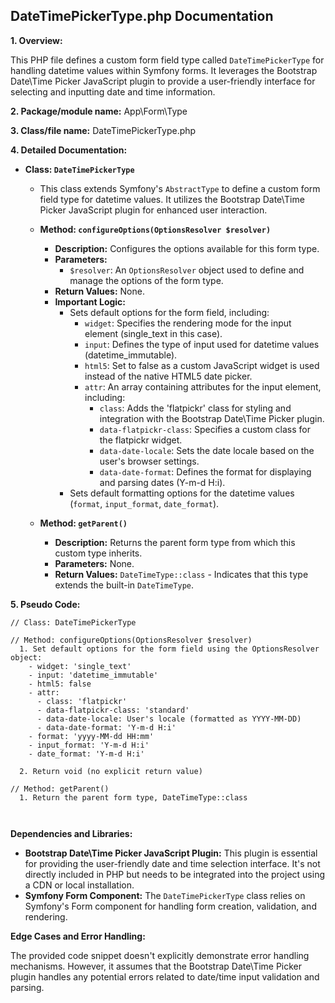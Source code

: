 ## DateTimePickerType.php Documentation

**1. Overview:**

This PHP file defines a custom form field type called `DateTimePickerType` for handling datetime values within Symfony forms. It leverages the Bootstrap Date\Time Picker JavaScript plugin to provide a user-friendly interface for selecting and inputting date and time information. 

**2. Package/module name:** App\Form\Type

**3. Class/file name:** DateTimePickerType.php

**4. Detailed Documentation:**


* **Class: `DateTimePickerType`**
    *  This class extends Symfony's `AbstractType` to define a custom form field type for datetime values. It utilizes the Bootstrap Date\Time Picker JavaScript plugin for enhanced user interaction. 

    * **Method: `configureOptions(OptionsResolver $resolver)`**
        * **Description:** Configures the options available for this form type.
        * **Parameters:**
            * `$resolver`: An `OptionsResolver` object used to define and manage the options of the form type.
        * **Return Values:** None.
        * **Important Logic:**
            * Sets default options for the form field, including:
                * `widget`: Specifies the rendering mode for the input element (single_text in this case).
                * `input`: Defines the type of input used for datetime values (datetime_immutable).
                * `html5`: Set to false as a custom JavaScript widget is used instead of the native HTML5 date picker.
                * `attr`: An array containing attributes for the input element, including:
                    * `class`: Adds the 'flatpickr' class for styling and integration with the Bootstrap Date\Time Picker plugin.
                    * `data-flatpickr-class`: Specifies a custom class for the flatpickr widget.
                    * `data-date-locale`: Sets the date locale based on the user's browser settings.
                    * `data-date-format`: Defines the format for displaying and parsing dates (Y-m-d H:i).
            * Sets default formatting options for the datetime values (`format`, `input_format`, `date_format`).

    * **Method: `getParent()`**
        * **Description:** Returns the parent form type from which this custom type inherits.
        * **Parameters:** None.
        * **Return Values:**  `DateTimeType::class` - Indicates that this type extends the built-in `DateTimeType`.



**5. Pseudo Code:**

```
// Class: DateTimePickerType

// Method: configureOptions(OptionsResolver $resolver)
  1. Set default options for the form field using the OptionsResolver object:
    - widget: 'single_text' 
    - input: 'datetime_immutable'
    - html5: false
    - attr:
      - class: 'flatpickr'
      - data-flatpickr-class: 'standard'
      - data-date-locale: User's locale (formatted as YYYY-MM-DD)
      - data-date-format: 'Y-m-d H:i'
    - format: 'yyyy-MM-dd HH:mm'
    - input_format: 'Y-m-d H:i'
    - date_format: 'Y-m-d H:i'

  2. Return void (no explicit return value)

// Method: getParent()
  1. Return the parent form type, DateTimeType::class 



```


**Dependencies and Libraries:**

* **Bootstrap Date\Time Picker JavaScript Plugin:** This plugin is essential for providing the user-friendly date and time selection interface. It's not directly included in PHP but needs to be integrated into the project using a CDN or local installation.
* **Symfony Form Component:** The `DateTimePickerType` class relies on Symfony's Form component for handling form creation, validation, and rendering.



**Edge Cases and Error Handling:**

The provided code snippet doesn't explicitly demonstrate error handling mechanisms. However, it assumes that the Bootstrap Date\Time Picker plugin handles any potential errors related to date/time input validation and parsing. 


